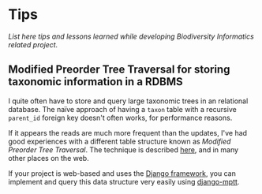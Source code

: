 # Tips

_List here tips and lessons learned while developing Biodiversity Informatics related project._

## Modified Preorder Tree Traversal for storing taxonomic information in a RDBMS

I quite often have to store and query large taxonomic trees in an relational database. The naïve approach of having a `taxon` table with a recursive `parent_id` foreign key doesn't often works, for performance reasons. 

If it appears the reads are much more frequent than the updates, I've had good experiences with a different table structure known as *Modified Preorder Tree Traversal*. The technique is described [here](https://gist.github.com/tmilos/f2f999b5839e2d42d751), and in many other places on the web.

If your project is web-based and uses the [Django framework](https://www.djangoproject.com/), you can implement and query this data structure very easily using [django-mptt](https://github.com/django-mptt/django-mptt).